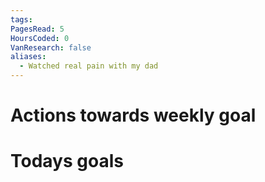 ```yaml
---
tags: 
PagesRead: 5
HoursCoded: 0
VanResearch: false
aliases:
  - Watched real pain with my dad
---
```

# Actions towards weekly goal
# Todays goals